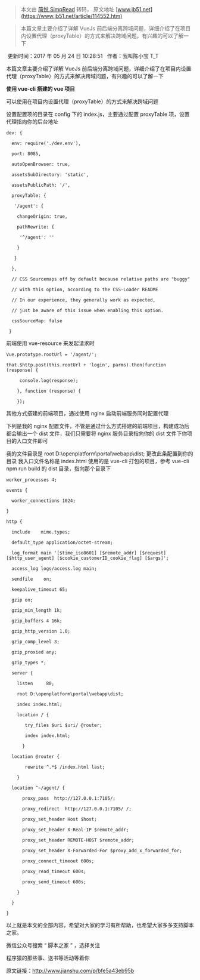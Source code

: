 > 本文由 [简悦 SimpRead](http://ksria.com/simpread/) 转码， 原文地址 [www.jb51.net](https://www.jb51.net/article/114552.htm)

> 本篇文章主要介绍了详解 VueJs 前后端分离跨域问题，详细介绍了在项目内设置代理（proxyTable）的方式来解决跨域问题，有兴趣的可以了解一下

 更新时间：2017 年 05 月 24 日 10:28:51   作者：我叫陈小宝 T_T  

本篇文章主要介绍了详解 VueJs 前后端分离跨域问题，详细介绍了在项目内设置代理（proxyTable）的方式来解决跨域问题，有兴趣的可以了解一下

**使用 vue-cli 搭建的 vue 项目**

可以使用在项目内设置代理（proxyTable）的方式来解决跨域问题

设置配置项的目录在 config 下的 index.js，主要通过配置 proxyTable 项，设置代理指向你的后台地址

```
dev: {

  env: require('./dev.env'),

  port: 8085,

  autoOpenBrowser: true,

  assetsSubDirectory: 'static',

  assetsPublicPath: '/',

  proxyTable: {

   '/agent': {

    changeOrigin: true,

    pathRewrite: {

     '^/agent': ''

    }

   }

  },

  // CSS Sourcemaps off by default because relative paths are "buggy"

  // with this option, according to the CSS-Loader README

  // In our experience, they generally work as expected,

  // just be aware of this issue when enabling this option.

  cssSourceMap: false

 }
```

前端使用 vue-resource 来发起请求时

```
Vue.prototype.rootUrl = '/agent/';

that.$http.post(this.rootUrl + 'login', parms).then(function (response) {

     console.log(response);

    }, function (response) {

    });
```

其他方式搭建的前端项目，通过使用 nginx 启动前端服务同时配置代理

下列是我的 nginx 配置文件，不管是通过什么方式搭建的前端项目，构建成功后都会输出一个 dist 文件，我们只需要将 nginx 服务目录指向你的 dist 文件下你项目的入口文件即可

我的文件目录是 root D:\openplatform\portal\webapp\dist; 更改此条配置到你的目录 我入口文件名称是 index.html 使用的是 vue-cli 打包的项目，参考 vue-cli npm run build 的 dist 目录，指向那个目录下

```
worker_processes 4;

events {

  worker_connections 1024;

}

http {

  include    mime.types;

  default_type application/octet-stream;

  log_format main '[$time_iso8601] [$remote_addr] [$request] [$http_user_agent] [$cookie_customerID_cookie_flag] [$args]';

  access_log logs/access.log main;

  sendfile    on;

  keepalive_timeout 65;

  gzip on;

  gzip_min_length 1k;

  gzip_buffers 4 16k;

  gzip_http_version 1.0;

  gzip_comp_level 3;

  gzip_proxied any;

  gzip_types *;

  server {

    listen     80;

    root D:\openplatform\portal\webapp\dist;

    index index.html;

    location / {

       try_files $uri $uri/ @router;

       index index.html;

      }

  location @router {

       rewrite ^.*$ /index.html last;

    }

  location ^~/agent/ {

      proxy_pass  http://127.0.0.1:7105/;

      proxy_redirect  http://127.0.0.1:7105/ /;

      proxy_set_header Host $host;

      proxy_set_header X-Real-IP $remote_addr;

      proxy_set_header REMOTE-HOST $remote_addr;

      proxy_set_header X-Forwarded-For $proxy_add_x_forwarded_for;

      proxy_connect_timeout 600s;

      proxy_read_timeout 600s;

      proxy_send_timeout 600s;

    }

  }

}
```

以上就是本文的全部内容，希望对大家的学习有所帮助，也希望大家多多支持脚本之家。

微信公众号搜索 “ 脚本之家 ” ，选择关注

程序猿的那些事、送书等活动等着你

原文链接：http://www.jianshu.com/p/bfe5a43eb95b